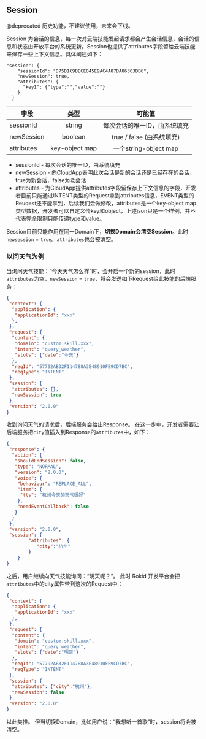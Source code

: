 ## Session

@deprecated 历史功能，不建议使用，未来会下线。

Session 为会话的信息，每一次对云端技能发起请求都会产生会话信息，会话的信息和状态由开放平台的系统更新。Session也提供了attributes字段留给云端技能来保存一些上下文信息。具体阐述如下：
```
"session": {
    "sessionId": "D75D1C9BECE045E9AC4A87DA86303DD6",
    "newSession": true,
    "attributes": {
      "key1": {"type":"","value":""}
    }
  }
  ```
| 字段	| 类型	| 可能值 |
| ------------- | :-------------:| :-----:|
|sessionId	| string	| 每次会话的唯一ID，由系统填充
|newSession	|boolean	|true / false (由系统填充)
|attributes	| key-object map	|一个string-object map

- sessionId - 每次会话的唯一ID，由系统填充
- newSession - 向CloudApp表明此次会话是新的会话还是已经存在的会话，true为新会话，false为老会话
- attributes - 为CloudApp提供attributes字段留保存上下文信息的字段，开发者目前只能通过INTENT类型的Request拿到attributes信息，EVENT类型的Reuqest还不能拿到，后续我们会做修改，attributes是一个key-object map 类型数据，开发者可以自定义传key和object，上述json只是一个样例，并不代表完全限制只能传递type和value。


Session目前只能作用在同一Domain下，**切换Domain会清空Session**。此时`newsession` = `true`。`attributes`也会被清空。

### 以问天气为例
当询问天气技能：“今天天气怎么样”时，会开启一个新的session，此时`attributes`为空，`newSession` = `true`，将会发送如下Request给此技能的后端服务：

```json
{
 "context": {
  "application": {
   "applicationId": "xxx"
  },
 },
 "request": {
  "content": {
   "domain": "custom.skill.xxx",
   "intent": "query_weather",
   "slots": {"date":"今天"}
  },
  "reqId": "57792AB32F114788A3E48910FB9CD7BC",
  "reqType": "INTENT"
 },
 "session": {
  "attributes": {},
  "newSession": true
 },
 "version": "2.0.0"
}
```

收到询问天气的请求后，后端服务会给出Response。
在这一步中，开发者需要让后端服务把`city`值插入到Response的`attributes`中，如下：

```json
{
 "response": {
  "action": {
   "shouldEndSession": false,
   "type": "NORMAL",
   "version": "2.0.0",
   "voice": {
    "behaviour": "REPLACE_ALL",
    "item": {
     "tts": "杭州今天的天气很好"
    },
    "needEventCallback": false
   }
  }
 },
 "version": "2.0.0",
 "session": {
        "attributes": {
           "city":"杭州"
        }
    }
}
```

之后，用户继续向天气技能询问：“明天呢？”。
此时 Rokid 开发平台会把`attributes`中的city属性带到这次的Request中：

```json
{
 "context": {
  "application": {
   "applicationId": "xxx"
  },
 },
 "request": {
  "content": {
   "domain": "custom.skill.xxx",
   "intent": "query_weather",
   "slots": {"date":"明天"}
  },
  "reqId": "57792AB32F114788A3E48910FB9CD7BC",
  "reqType": "INTENT"
 },
 "session": {
  "attributes": {"city":"杭州"},
  "newSession": false
 },
 "version": "2.0.0"
}
```

以此类推。
但当切换Domain，比如用户说：“我想听一首歌”时，session将会被清空。